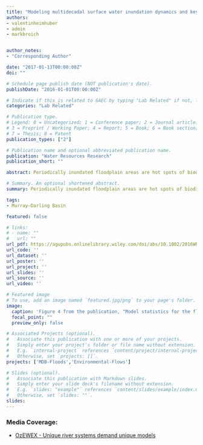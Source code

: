 ```yaml
---
title: "Modeling multidecadal surface water inundation dynamics and key drivers on large river basin scale using multiple time series of Earth-observation and river flow data"
authors:
- valentinheimhuber
- admin
- markbroich


author_notes:
- "Corresponding Author"

date: "2017-01-13T00:00:00Z"
doi: ""

# Schedule page publish date (NOT publication's date).
publishDate: "2016-01-01T00:00:00Z"

# Indicate if this is related to GAEC by typing "Lab Related" if not, leave blank
categories: "Lab Related"

# Publication type.
# Legend: 0 = Uncategorized; 1 = Conference paper; 2 = Journal article;
# 3 = Preprint / Working Paper; 4 = Report; 5 = Book; 6 = Book section;
# 7 = Thesis; 8 = Patent
publication_types: ["2"]

# Publication name and optional abbreviated publication name.
publication: "Water Resources Research"
publication_short: ""

abstract: Periodically inundated floodplain areas are hot spots of biodiversity and provide a broad range of ecosystem services but have suffered alarming declines in recent history. Despite their importance, their long-term surface water (SW) dynamics and hydroclimatic drivers remain poorly quantified on continental scales. In this study, we used a 26 year time series of Landsat-derived SW maps in combination with river flow data from 68 gauges and spatial time series of rainfall, evapotranspiration and soil moisture to statistically model SW dynamics as a function of key drivers across Australia's Murray-Darling Basin (∼1 million km2). We fitted generalized additive models for 18,521 individual modeling units made up of 10 × 10 km grid cells, each split into floodplain, floodplain-lake, and nonfloodplain area. Average goodness of fit of models was high across floodplains and floodplain-lakes (r2 > 0.65), which were primarily driven by river flow, and was lower for nonfloodplain areas (r2 > 0.24), which were primarily driven by rainfall. Local climate conditions were more relevant for SW dynamics in the northern compared to the southern basin and had the highest influence in the least regulated and most extended floodplains. We further applied the models of two contrasting floodplain areas to predict SW extents of cloud-affected time steps in the Landsat series during the large 2010 floods with high validated accuracy (r2 > 0.97). Our framework is applicable to other complex river basins across the world and enables a more detailed quantification of large floods and drivers of SW dynamics compared to existing methods.

# Summary. An optional shortened abstract.
summary: Periodically inundated floodplain areas are hot spots of biodiversity and provide a broad range of ecosystem services but have suffered alarming declines in recent history. Despite their importance, their long-term surface water (SW) dynamics and hydroclimatic drivers remain poorly quantified on continental scales.

tags:
- Murray–Darling Basin

featured: false

# links:
# - name: ""
#   url: ""
url_pdf: https://agupubs.onlinelibrary.wiley.com/doi/abs/10.1002/2016WR019858
url_code: ''
url_dataset: ''
url_poster: ''
url_project: ''
url_slides: ''
url_source: ''
url_video: ''

# Featured image
# To use, add an image named `featured.jpg/png` to your page's folder. 
image:
  caption: 'Figure 4 from the publication, "Model statistics for the floodplain-lake category across the Murray-Darling Basin, averaged over grid cells that used the same modeling gauge. Shown are zonal averages of (a) r 2 , (b) the absolute, and (c) relative improvement in RMSE after adding the local climate driver variables and the percentage of models, for which adding (d) P, (e) ET, and (f) SM led to RMSE improvement. For better illustration of patterns in the modeling results, the symbology was adapted individually for each result metric. " '
  focal_point: ""
  preview_only: false

# Associated Projects (optional).
#   Associate this publication with one or more of your projects.
#   Simply enter your project's folder or file name without extension.
#   E.g. `internal-project` references `content/project/internal-project/index.md`.
#   Otherwise, set `projects: []`.
projects: ['MDB-Floods','Environmental-Flows']

# Slides (optional).
#   Associate this publication with Markdown slides.
#   Simply enter your slide deck's filename without extension.
#   E.g. `slides: "example"` references `content/slides/example/index.md`.
#   Otherwise, set `slides: ""`.
slides:
---
```


### Media Coverage:
- <a href="http://ozewex.org/unique-environments-demand-unique-models/">OzEWEX - Unique river systems demand unique models</a>
